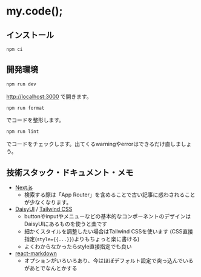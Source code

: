 # my.code();

## インストール
```bash
npm ci
```

## 開発環境

```bash
npm run dev
```
[http://localhost:3000](http://localhost:3000) で開きます。

```bash
npm run format
```
でコードを整形します。

```bash
npm run lint
```
でコードをチェックします。出てくるwarningやerrorはできるだけ直しましょう。

## 技術スタック・ドキュメント・メモ

- [Next.js](https://nextjs.org/docs)
    - 検索する際は「App Router」を含めることで古い記事に惑わされることが少なくなります。
- [DaisyUI](https://daisyui.com/docs/use/) / [Tailwind CSS](https://tailwindcss.com/docs)
    - buttonやinputやメニューなどの基本的なコンポーネントのデザインはDaisyUIにあるものを使うと楽です
    - 細かくスタイルを調整したい場合はTailwind CSSを使います (CSS直接指定(`style={{...}}`)よりもちょっと楽に書ける)
    - よくわからなかったらstyle直接指定でも良い
- [react-markdown](https://www.npmjs.com/package/react-markdown)
    - オプションがいろいろあり、今はほぼデフォルト設定で突っ込んでいるがあとでなんとかする
